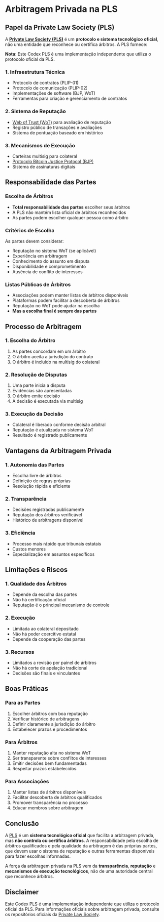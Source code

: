 # Arbitragem Privada na PLS

## Papel da Private Law Society (PLS)

A [**Private Law Society (PLS)**](https://github.com/PrivateLawSociety/pls-protocol) é um **protocolo e sistema tecnológico oficial**, não uma entidade que reconhece ou certifica árbitros. A PLS fornece:

**Nota**: Este Codex PLS é uma implementação independente que utiliza o protocolo oficial da PLS.

### 1. Infraestrutura Técnica
- Protocolo de contratos (PLIP-01)
- Protocolo de comunicação (PLIP-02)
- Implementações de software (BJP, WoT)
- Ferramentas para criação e gerenciamento de contratos

### 2. Sistema de Reputação
- [Web of Trust (WoT)](https://github.com/PrivateLawSociety/pls-wot) para avaliação de reputação
- Registro público de transações e avaliações
- Sistema de pontuação baseado em histórico

### 3. Mecanismos de Execução
- Carteiras multisig para colateral
- [Protocolo Bitcoin Justice Protocol (BJP)](https://github.com/PrivateLawSociety/pls-bjp)
- Sistema de assinaturas digitais

## Responsabilidade das Partes

### Escolha de Árbitros
- **Total responsabilidade das partes** escolher seus árbitros
- A PLS não mantém lista oficial de árbitros reconhecidos
- As partes podem escolher qualquer pessoa como árbitro

### Critérios de Escolha
As partes devem considerar:
- Reputação no sistema WoT (se aplicável)
- Experiência em arbitragem
- Conhecimento do assunto em disputa
- Disponibilidade e comprometimento
- Ausência de conflito de interesses

### Listas Públicas de Árbitros
- Associações podem manter listas de árbitros disponíveis
- Plataformas podem facilitar a descoberta de árbitros
- Reputação no WoT pode ajudar na escolha
- **Mas a escolha final é sempre das partes**

## Processo de Arbitragem

### 1. Escolha do Árbitro
1. As partes concordam em um árbitro
2. O árbitro aceita a jurisdição do contrato
3. O árbitro é incluído na multisig do colateral

### 2. Resolução de Disputas
1. Uma parte inicia a disputa
2. Evidências são apresentadas
3. O árbitro emite decisão
4. A decisão é executada via multisig

### 3. Execução da Decisão
- Colateral é liberado conforme decisão arbitral
- Reputação é atualizada no sistema WoT
- Resultado é registrado publicamente

## Vantagens da Arbitragem Privada

### 1. Autonomia das Partes
- Escolha livre de árbitros
- Definição de regras próprias
- Resolução rápida e eficiente

### 2. Transparência
- Decisões registradas publicamente
- Reputação dos árbitros verificável
- Histórico de arbitragens disponível

### 3. Eficiência
- Processo mais rápido que tribunais estatais
- Custos menores
- Especialização em assuntos específicos

## Limitações e Riscos

### 1. Qualidade dos Árbitros
- Depende da escolha das partes
- Não há certificação oficial
- Reputação é o principal mecanismo de controle

### 2. Execução
- Limitada ao colateral depositado
- Não há poder coercitivo estatal
- Depende da cooperação das partes

### 3. Recursos
- Limitados a revisão por painel de árbitros
- Não há corte de apelação tradicional
- Decisões são finais e vinculantes

## Boas Práticas

### Para as Partes
1. Escolher árbitros com boa reputação
2. Verificar histórico de arbitragens
3. Definir claramente a jurisdição do árbitro
4. Estabelecer prazos e procedimentos

### Para Árbitros
1. Manter reputação alta no sistema WoT
2. Ser transparente sobre conflitos de interesses
3. Emitir decisões bem fundamentadas
4. Respeitar prazos estabelecidos

### Para Associações
1. Manter listas de árbitros disponíveis
2. Facilitar descoberta de árbitros qualificados
3. Promover transparência no processo
4. Educar membros sobre arbitragem

## Conclusão

A [PLS](https://github.com/PrivateLawSociety/pls-protocol) é um **sistema tecnológico oficial** que facilita a arbitragem privada, mas **não controla ou certifica árbitros**. A responsabilidade pela escolha de árbitros qualificados e pela qualidade da arbitragem é das próprias partes, que devem usar o sistema de reputação e outras ferramentas disponíveis para fazer escolhas informadas.

A força da arbitragem privada na PLS vem da **transparência**, **reputação** e **mecanismos de execução tecnológicos**, não de uma autoridade central que reconhece árbitros.

## Disclaimer

Este Codex PLS é uma implementação independente que utiliza o protocolo oficial da PLS. Para informações oficiais sobre arbitragem privada, consulte os repositórios oficiais da [Private Law Society](https://github.com/PrivateLawSociety).

